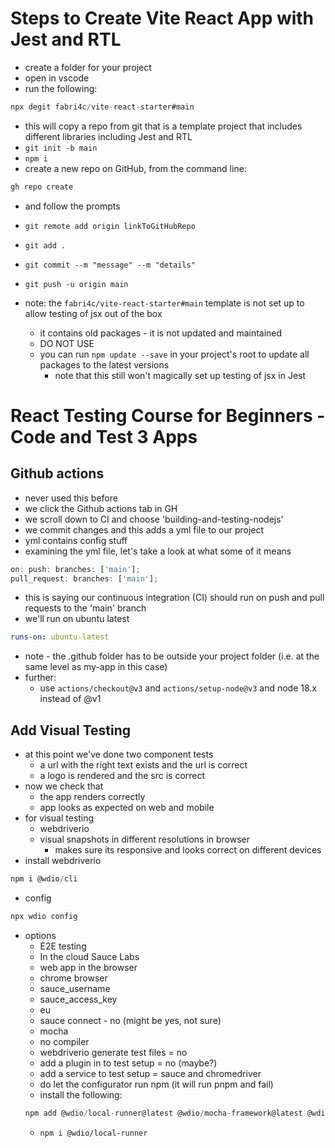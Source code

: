 # Steps to Create Vite React App with Jest and RTL

- create a folder for your project
- open in vscode
- run the following:

```js
npx degit fabri4c/vite-react-starter#main
```

- this will copy a repo from git that is a template project that includes different libraries including Jest and RTL
- `git init -b main`
- `npm i`
- create a new repo on GitHub, from the command line:

```js
gh repo create
```

- and follow the prompts
- `git remote add origin linkToGitHubRepo`
- `git add .`
- `git commit --m "message" --m "details"`
- `git push -u origin main`

- note: the `fabri4c/vite-react-starter#main` template is not set up to allow testing of jsx out of the box
  - it contains old packages - it is not updated and maintained
  - DO NOT USE
  - you can run `npm update --save` in your project's root to update all packages to the latest versions
    - note that this still won't magically set up testing of jsx in Jest

# React Testing Course for Beginners - Code and Test 3 Apps

## Github actions

- never used this before
- we click the Github actions tab in GH
- we scroll down to CI and choose 'building-and-testing-nodejs'
- we commit changes and this adds a yml file to our project
- yml contains config stuff
- examining the yml file, let's take a look at what some of it means

```js
on: push: branches: ['main'];
pull_request: branches: ['main'];
```

- this is saying our continuous integration (CI) should run on push and pull requests to the 'main' branch
- we'll run on ubuntu latest

```yml
runs-on: ubuntu-latest
```

- note - the .github folder has to be outside your project folder (i.e. at the same level as my-app in this case)
- further:
  - use `actions/checkout@v3` and `actions/setup-node@v3` and node 18.x instead of @v1

## Add Visual Testing

- at this point we've done two component tests
  - a url with the right text exists and the url is correct
  - a logo is rendered and the src is correct
- now we check that
  - the app renders correctly
  - app looks as expected on web and mobile
- for visual testing
  - webdriverio
  - visual snapshots in different resolutions in browser
    - makes sure its responsive and looks correct on different devices
- install webdriverio

```js
npm i @wdio/cli
```

- config

```js
npx wdio config
```

- options
  - E2E testing
  - In the cloud Sauce Labs
  - web app in the browser
  - chrome browser
  - sauce_username
  - sauce_access_key
  - eu
  - sauce connect - no (might be yes, not sure)
  - mocha
  - no compiler
  - webdriverio generate test files = no
  - add a plugin in to test setup = no (maybe?)
  - add a service to test setup = sauce and chromedriver
  - do let the configurator run npm (it will run pnpm and fail)
  - install the following:
  ```js
  npm add @wdio/local-runner@latest @wdio/mocha-framework@latest @wdio/spec-reporter@latest @wdio/sauce-service@latest --save-dev
  ```
  - `npm i @wdio/local-runner`
